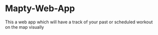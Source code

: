 # Mapty-Web-App
This a web app which will have a track of your past or scheduled workout on the map visually
